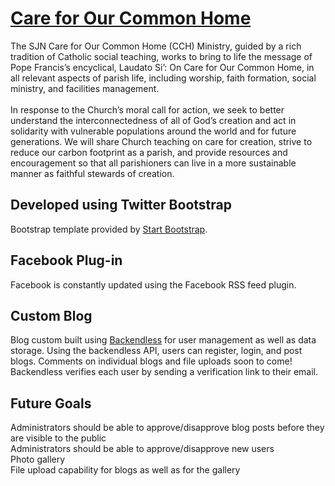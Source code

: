 # [Care for Our Common Home](tiny.cc/CFOCH)

The SJN Care for Our Common Home (CCH) Ministry, guided by a rich tradition of Catholic social teaching, works to bring to life the message of Pope Francis’s encyclical, Laudato Si’: On Care for Our Common Home, in all relevant aspects of parish life, including worship, faith formation, social ministry, and facilities management. <br><br>In response to the Church’s moral call for action, we seek to better understand the interconnectedness of all of God’s creation and act in solidarity with vulnerable populations around the world and for future generations. We will share Church teaching on care for creation, strive to reduce our carbon footprint as a parish, and provide resources and encouragement so that all parishioners can live in a more sustainable manner as faithful stewards of creation.

## Developed using Twitter Bootstrap

Bootstrap template provided by [Start Bootstrap](http://startbootstrap.com/template-overviews/agency/). 

## Facebook Plug-in

Facebook is constantly updated using the Facebook RSS feed plugin.

## Custom Blog

Blog custom built using [Backendless](backendless.com) for user management as well as data storage. Using the backendless API, users can register, login, and post blogs. Comments on individual blogs and file uploads soon to come! Backendless verifies each user by sending a verification link to their email. 

## Future Goals

Administrators should be able to approve/disapprove blog posts before they are visible to the public<br>
Administrators should be able to approve/disapprove new users<br>
Photo gallery<br>
File upload capability for blogs as well as for the gallery
